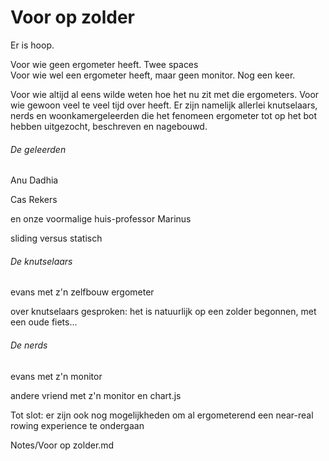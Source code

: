 # Voor op zolder

Er is hoop. 

Voor wie geen ergometer heeft. Twee spaces  
Voor wie wel een ergometer heeft, maar geen monitor. Nog een keer.  

Voor wie altijd al eens wilde weten hoe het nu zit met die ergometers. Voor wie gewoon veel te veel tijd over heeft. Er zijn namelijk allerlei knutselaars, nerds en woonkamergeleerden die het fenomeen ergometer tot op het bot hebben uitgezocht, beschreven en nagebouwd.

###### De geleerden

Anu Dadhia

Cas Rekers

en onze voormalige huis-professor Marinus

sliding versus statisch

###### De knutselaars

evans met z'n zelfbouw ergometer

over knutselaars gesproken: het is natuurlijk op een zolder begonnen, met een oude fiets...

###### De nerds

evans met z'n monitor

andere vriend met z'n monitor en chart.js



Tot slot: er zijn ook nog mogelijkheden om al ergometerend een near-real rowing experience te ondergaan

Notes/Voor op zolder.md
